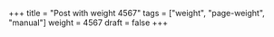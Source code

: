 +++
title = "Post with weight 4567"
tags = ["weight", "page-weight", "manual"]
weight = 4567
draft = false
+++
